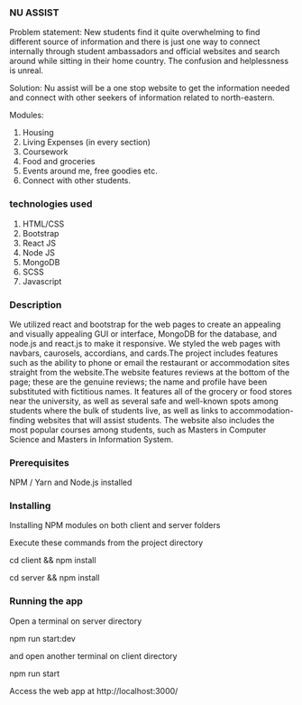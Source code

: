 ### NU ASSIST 

Problem statement: New students find it quite overwhelming to find different source of information and there is just one way to connect internally through student ambassadors and official websites and search around while sitting in their home country. The confusion and helplessness is unreal.

Solution: Nu assist will be a one stop website to get the information needed and connect with other seekers of information related to north-eastern. 

Modules:
1. Housing
2. Living Expenses (in every section)
3. Coursework
4. Food and groceries 
5. Events around me, free goodies etc. 
6. Connect with other students. 


### technologies used
1. HTML/CSS
2. Bootstrap
3. React JS
4. Node JS
5. MongoDB
6. SCSS
7. Javascript

### Description
We utilized react and bootstrap for the web pages to create an appealing and visually appealing GUI or interface, MongoDB for the database, and node.js and react.js to make it responsive. We styled the web pages with navbars, caurosels, accordians, and cards.The project includes features such as the ability to phone or email the restaurant or accommodation sites straight from the website.The website features reviews at the bottom of the page; these are the genuine reviews; the name and profile have been substituted with fictitious names. It features all of the grocery or food stores near the university, as well as several safe and well-known spots among students where the bulk of students live, as well as links to accommodation-finding websites that will assist students. The website also includes the most popular courses among students, such as Masters in Computer Science and Masters in Information System.  

### Prerequisites

NPM / Yarn and Node.js installed

### Installing

Installing NPM modules on both client and server folders

Execute these commands from the project directory


cd client && npm install



cd server && npm install


### Running the app

Open a terminal on server directory


npm run start:dev


and open another terminal on client directory

npm run start


Access the web app at http://localhost:3000/
